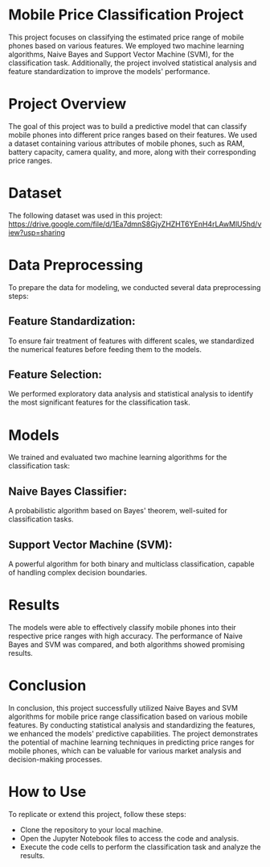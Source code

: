 # Mobile Price Classification Project
This project focuses on classifying the estimated price range of mobile phones based on various features. We employed two machine learning algorithms, Naive Bayes and Support Vector Machine (SVM), for the classification task. Additionally, the project involved statistical analysis and feature standardization to improve the models' performance.

# Project Overview
The goal of this project was to build a predictive model that can classify mobile phones into different price ranges based on their features. We used a dataset containing various attributes of mobile phones, such as RAM, battery capacity, camera quality, and more, along with their corresponding price ranges.

# Dataset
The following dataset was used in this project:
https://drive.google.com/file/d/1Ea7dmnS8GjyZHZHT6YEnH4rLAwMlU5hd/view?usp=sharing

# Data Preprocessing
To prepare the data for modeling, we conducted several data preprocessing steps:

## Feature Standardization: 
To ensure fair treatment of features with different scales, we standardized the numerical features before feeding them to the models.

## Feature Selection: 
We performed exploratory data analysis and statistical analysis to identify the most significant features for the classification task.

# Models
We trained and evaluated two machine learning algorithms for the classification task:

## Naive Bayes Classifier: 
A probabilistic algorithm based on Bayes' theorem, well-suited for classification tasks.

## Support Vector Machine (SVM):
A powerful algorithm for both binary and multiclass classification, capable of handling complex decision boundaries.

# Results
The models were able to effectively classify mobile phones into their respective price ranges with high accuracy. The performance of Naive Bayes and SVM was compared, and both algorithms showed promising results.

# Conclusion
In conclusion, this project successfully utilized Naive Bayes and SVM algorithms for mobile price range classification based on various mobile features. By conducting statistical analysis and standardizing the features, we enhanced the models' predictive capabilities. The project demonstrates the potential of machine learning techniques in predicting price ranges for mobile phones, which can be valuable for various market analysis and decision-making processes.

# How to Use
To replicate or extend this project, follow these steps:

* Clone the repository to your local machine.
* Open the Jupyter Notebook files to access the code and analysis.
* Execute the code cells to perform the classification task and analyze the results.
